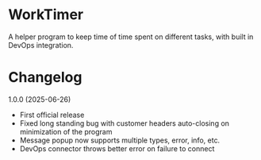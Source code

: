 # WorkTimer
A helper program to keep time of time spent on different tasks, with built in DevOps integration.

# Changelog

1.0.0 (2025-06-26)
- First official release
- Fixed long standing bug with customer headers auto-closing on minimization of the program
- Message popup now supports multiple types, error, info, etc.
- DevOps connector throws better error on failure to connect
